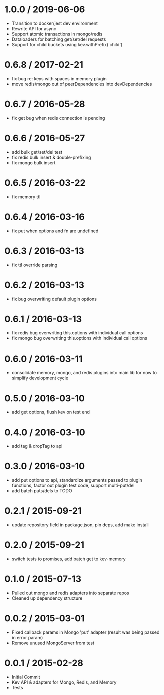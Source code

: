 
1.0.0 / 2019-06-06
==================
  * Transition to docker/jest dev environment
  * Rewrite API for async
  * Support atomic transactions in mongo/redis
  * Dataloaders for batching get/set/del requests
  * Support for child buckets using kev.withPrefix('child')

0.6.8 / 2017-02-21
==================

  * fix bug re: keys with spaces in memory plugin
  * move redis/mongo out of peerDependencies into devDependencies

0.6.7 / 2016-05-28
==================

  * fix get bug when redis connection is pending

0.6.6 / 2016-05-27
==================

  * add bulk get/set/del test
  * fix redis bulk insert & double-prefixing
  * fix mongo bulk insert

0.6.5 / 2016-03-22
==================

  * fix memory ttl

0.6.4 / 2016-03-16
==================

  * fix put when options and fn are undefined

0.6.3 / 2016-03-13
==================

  * fix ttl override parsing

0.6.2 / 2016-03-13
==================

  * fix bug overwriting default plugin options

0.6.1 / 2016-03-13
==================

  * fix redis bug overwriting this.options with individual call options
  * fix mongo bug overwriting this.options with individual call options

0.6.0 / 2016-03-11
==================

  * consolidate memory, mongo, and redis plugins into main lib for now to simplify development cycle

0.5.0 / 2016-03-10
==================

  * add get options, flush kev on test end

0.4.0 / 2016-03-10
==================

  * add tag & dropTag to api

0.3.0 / 2016-03-10
==================

  * add put options to api, standardize arguments passed to plugin functions, factor out plugin test code, support multi-put/del
  * add batch puts/dels to TODO

0.2.1 / 2015-09-21
==================

  * update repository field in package.json, pin deps, add make install

0.2.0 / 2015-09-21
==================

  * switch tests to promises, add batch get to kev-memory

0.1.0 / 2015-07-13
==================
  * Pulled out mongo and redis adapters into separate repos
  * Cleaned up dependency structure

0.0.2 / 2015-03-01
==================

  * Fixed callback params in Mongo 'put' adapter (result was being passed in error param)
  * Remove unused MongoServer from test

0.0.1 / 2015-02-28
==================
 * Initial Commit
 * Kev API & adapters for Mongo, Redis, and Memory
 * Tests
